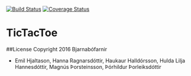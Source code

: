 [![Build Status](https://travis-ci.org/Bjarnabofar/tictactoe.png)](https://travis-ci.org/Bjarnabofar/tictactoe)
[![Coverage Status](https://coveralls.io/repos/github/Bjarnabofar/tictactoe/badge.svg)](https://coveralls.io/github/Bjarnabofar/tictactoe)
# TicTacToe
##License
Copyright 2016 Bjarnabófarnir 
- Emil Hjaltason, Hanna Ragnarsdóttir, Haukaur Halldórsson, Hulda Lilja Hannesdóttir, Magnús Þorsteinsson, Þórhildur Þorleiksdóttir
